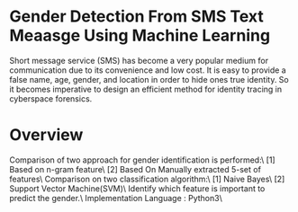 # Gender Detection From SMS Text Meaasge Using Machine Learning
Short message service (SMS) has become a very popular medium for communication due to its convenience and low cost. It is easy to provide a false name, age, gender, and location in order to hide ones true identity. So it becomes imperative to design an efficient method for identity tracing in cyberspace forensics.
# Overview
Comparison of two approach for gender identification is performed:\\
 [1] Based on n-gram feature\\
 [2] Based On Manually extracted 5-set of features\\
Comparison on two classification algorithm:\\
 [1] Naive Bayes\\
 [2] Support Vector Machine(SVM)\\
Identify which feature is important to predict the gender.\\
Implementation Language : Python3\\
